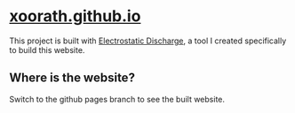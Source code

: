 
# [xoorath.github.io](https://xoorath.github.io)

This project is built with [Electrostatic Discharge](https://github.com/xoorath/esd), a tool I created specifically to build this website.

## Where is the website?

Switch to the github pages branch to see the built website.
